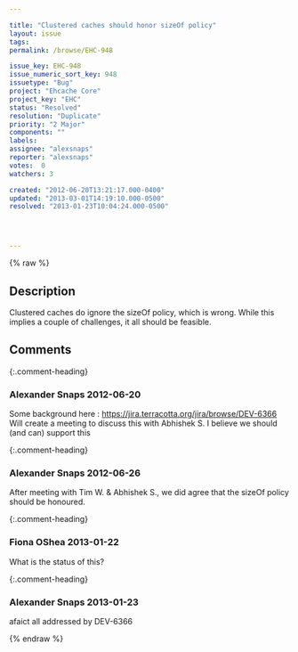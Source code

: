 ```yaml
---

title: "Clustered caches should honor sizeOf policy"
layout: issue
tags: 
permalink: /browse/EHC-948

issue_key: EHC-948
issue_numeric_sort_key: 948
issuetype: "Bug"
project: "Ehcache Core"
project_key: "EHC"
status: "Resolved"
resolution: "Duplicate"
priority: "2 Major"
components: ""
labels: 
assignee: "alexsnaps"
reporter: "alexsnaps"
votes:  0
watchers: 3

created: "2012-06-20T13:21:17.000-0400"
updated: "2013-03-01T14:19:10.000-0500"
resolved: "2013-01-23T10:04:24.000-0500"




---
```


{% raw %}

## Description

<div markdown="1" class="description">

Clustered caches do ignore the sizeOf policy, which is wrong.
While this implies a couple of challenges, it all should be feasible.

</div>

## Comments


{:.comment-heading}
### **Alexander Snaps** <span class="date">2012-06-20</span>

<div markdown="1" class="comment">

Some background here : https://jira.terracotta.org/jira/browse/DEV-6366
Will create a meeting to discuss this with Abhishek S. I believe we should (and can) support this

</div>


{:.comment-heading}
### **Alexander Snaps** <span class="date">2012-06-26</span>

<div markdown="1" class="comment">

After meeting with Tim W. & Abhishek S., we did agree that the sizeOf policy should be honoured.

</div>


{:.comment-heading}
### **Fiona OShea** <span class="date">2013-01-22</span>

<div markdown="1" class="comment">

What is the status of this?

</div>


{:.comment-heading}
### **Alexander Snaps** <span class="date">2013-01-23</span>

<div markdown="1" class="comment">

afaict all addressed by DEV-6366

</div>



{% endraw %}
